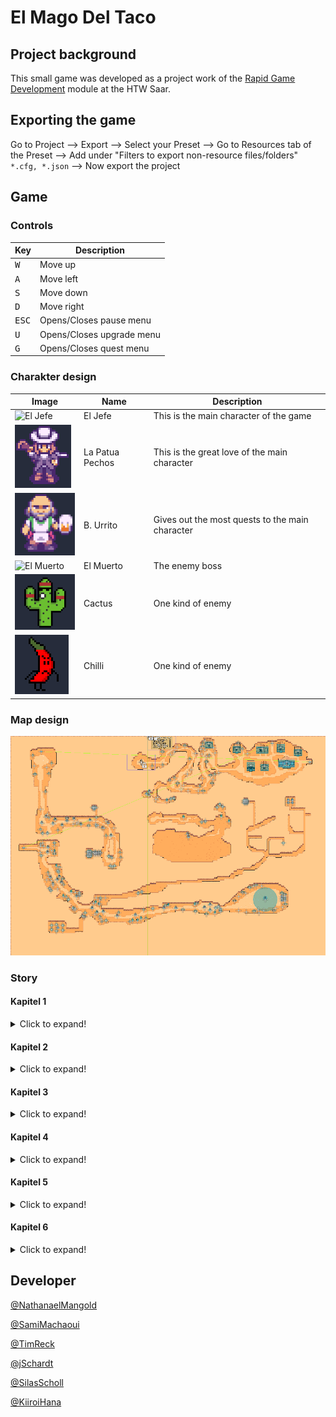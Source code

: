 # El Mago Del Taco

## Project background

This small game was developed as a project work of the [Rapid Game Development](https://moduldb.htwsaar.de/cgi-bin/moduldb-c?bkeys=pi2&ckeys=prgd&lang=de) module at the HTW Saar.

## Exporting the game

Go to Project --> Export --> Select your Preset --> Go to Resources tab of the Preset --> Add under "Filters to export non-resource files/folders" `*.cfg, *.json` --> Now export the project

## Game
### Controls

|Key|Description|
|---|---|
|<kbd>W</kbd>|Move up|
|<kbd>A</kbd>|Move left|
|<kbd>S</kbd>|Move down|
|<kbd>D</kbd>|Move right|
|<kbd>ESC</kbd>|Opens/Closes pause menu|
|<kbd>U</kbd>|Opens/Closes upgrade menu|
|<kbd>G</kbd>|Opens/Closes quest menu|




### Charakter design
|Image|Name|Description|
|---|---|---|
|![El Jefe](/readme_files/*.png)|El Jefe|This is the main character of the game|
|![La Patua Pechos](/readme_files/patua.png)|La Patua Pechos|This is the great love of the main character|
|![B. Urrito](/readme_files/burrito.png)|B. Urrito|Gives out the most quests to the main character|
|![El Muerto](/readme_files/*.png)|El Muerto|The enemy boss|
|![Cactus](/readme_files/cactus.png)|Cactus|One kind of enemy|
|![Chilli](/readme_files/chilli.png)|Chilli|One kind of enemy|

### Map design
![Map](/readme_files/map.png)

### Story
#### **Kapitel 1**
<details>
  <summary>Click to expand!</summary>

    B. Urrito: Hallo El Jefe, wir brauchen deine Hilfe!
    B. Urrito: Uns wurde das geheime Rezept deiner Großmutter für die Weltbeste Tacosoße gestohlen.
    El Jefe: Oh no, no la buena salsa
    B. Urrito: Und nur du kannst uns helfen das Rezept zurück zu bekommen.
    El Jefe: ¿Sólo yo?
    B. Urrito: Aber bevor du dich auf die gefährliche Reise machen kannst, gebe ich dir noch ein paar Hilfestellungen.
    El Jefe: ¿Viaje peligroso?
    El Jefe: No quiero hacer eso
    B. Urrito: Danke das du uns hilfst. Hier nun die Tips (anderes Wort für tips) für dich
    El Jefe: Dios mío, ¿por qué nadie aquí en México entiende español?
    B. Urrito: Wenn du Münzen findest, lauf über diese drüber um sie aufzusammeln. Mit den Münzen kannst du deine Attacken und Leben verbessern.
    B. Urrito: Auf deinem Weg wird dir auch die ein oder andere Pinjata begegnen. Nutze deine Attacken um diese zu zerstören und Münzen aus diesen zu erhalten.
    B. Urrito: Hast du das alles verstanden?
    El Jefe: No, no entiendo muy bien la parte con las piñatas. ¿Por qué están en todas partes aquí?
    B. Urrito: Gut, dann können wir ja weiter machen.
    El Jefe: ...
    B. Urrito: Auf deinem Weg werden dir verschiedene Gegner begegnen. Vor diesen musst du dich in acht nehmen, diese werden versuchen dich zu töten.
    El Jefe: ¿Están tratando de matarme?
    El Jefe: ¿No podemos simplemente llamar a la policía?
    B. Urrito: Aber das wirst du schon ohne Probleme hinbekommen.
    B. Urrito: Geh nun aber erstmal zu Patua und rede mit ihr. Sie kann dir bestimmt noch ein paar infos geben.
    El Jefe: ...

</details>

#### **Kapitel 2**
<details>
  <summary>Click to expand!</summary>

    El Jefe: Hola mi linda
    Patua: Was? Redest du mit mir?
    El Jefe: Sí. B. Me envía Urrito. Todavía tendrías información sobre la salsa de taco robada.
    Patua: Ich verstehe kein Wort, aber ich schätze du bist auf der Suche nach der verschwundenen Tacosoße.
    El Jefe: ...
    Patua: Das einzige, was ich dir dazu sagen kann ist, dass die Tacosoße von Gaunern mit in die Wüste genommen wurde.
    El Jefe: Eso ya me ayuda. Gracias mi linda.
    Patua: Aber keine Angst, ich werde diese wieder besorgen. Geh du in der Zeit zu B. Urrito und sprich mit ihm.
    El Jefe: ¿Perdón?
    Patua: Naja, man sieht sich.
    El Jefe: ...

</details>

#### **Kapitel 3**
<details>
  <summary>Click to expand!</summary>

    El Jefe: Hola.
    B. Urrito: Du schon wieder hier? Wolltest du nicht die Soße suchen und zurück holen?
    El Jefe: Patua dijo que iba a buscar la salsa y que debía volver a hablar contigo.
    B. Urrito: Bist du dumm? Du kannst doch Patua nicht alleine auf die Suche gehen lassen. Das wird sie nicht überleben.
    El Jefe: Ah, ¿entiendes el español?
    B. Urrito: Tut mir leid, ich verstehe kein Spanisch.
    B. Urrito: Aber mach dich auf die Suche nach Patua, bevor ihr etwas schlimmes passiert!

</details>

#### **Kapitel 4**
<details>
  <summary>Click to expand!</summary>

    Patua: El Jefe! Du hast mich gerettet.
    El Jefe: ¿Qué estás haciendo aquí sola, mi linda?
    Patua: Es waren einfach zu viele, ohne dich hätte ich das nicht geschaft. Ich habe mir aber mein Bein verletzt. Gehe bitte ins Dorf zurück und sag B. Urrito bescheid.
    El Jefe: B.urrito? Mi buen amigo!
    Patua: Bitte beeile dich!
    El Jefe: ¿Dónde he terminado?

</details>

#### **Kapitel 5**
<details>
  <summary>Click to expand!</summary>

    El Jefe: Patua necesita tu ayuda. Se lastimó la pierna.
    B. Urrito: Alles klar, ich kümmere mich um Patua. Geh du in die andere Wüste, ich habe vorhin gesehen, wie die Gauner die Soße dort hin geschleppt haben.
    El Jefe: Así que me entiendes. Estúpido ******. Pero bueno, estoy en camino.
    B. Urrito: Was hast du gesagt? Ich spreche kein Spanisch.
    El Jefe: ...

</details>

#### **Kapitel 6**
<details>
  <summary>Click to expand!</summary>

    El Jefe: Finalmente, todo está hecho. Los ladrones han sido derrotados, la salsa de taco ha vuelto y mi bonita Patua está a salvo. Patua, hay una cosa que he querido decirte todo el tiempo. Patua Pechos te quiero. Espero que podamos pasar el resto de nuestras vidas juntos.
    Patua: B. Urrito hast du verstanden was er will?
    B. Urrito: Keine Ahnung was er schon wieder sagt.
    El Jefe: Olvidadlo, estúpidos ******...

</details>

## Developer
[@NathanaelMangold](https://github.com/NathanaelMangold)

[@SamiMachaoui](https://github.com/SamiMachaoui)

[@TimReck](https://github.com/TimReck)

[@jSchardt](https://github.com/jSchardt)

[@SilasScholl](https://github.com/SilasScholl)

[@KiiroiHana](https://github.com/KiiroiHana)
